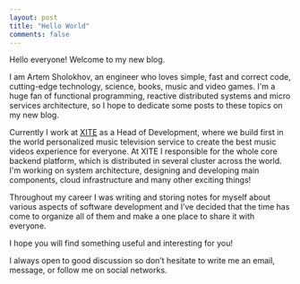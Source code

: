 ```yaml
---
layout: post
title: "Hello World"
comments: false
---
```

Hello everyone! Welcome to my new blog. 

I am Artem Sholokhov, an engineer who loves simple, fast and correct code, cutting-edge technology, science, 
books, music and video games. I'm a huge fan of functional programming, reactive distributed systems and micro 
services architecture, so I hope to dedicate some posts to these topics on my new blog.

Currently I work at [XITE](http://www.xite.nl/) as a Head of Development, where we build first in the world 
personalized music television service to create the best music videos experience for everyone. 
At XITE I responsible for the whole core backend platform, which is distributed in several cluster across the 
world. I'm working on system architecture, designing and developing main components, cloud infrastructure and 
many other exciting things!

Throughout my career I was writing and storing notes for myself about various aspects of software development and
I’ve decided that the time has come to organize all of them and make a one place to share it with everyone. 

I hope you will find something useful and interesting for you! 

I always open to good discussion so don’t hesitate to write me an email, message, or follow me on social 
networks. 
